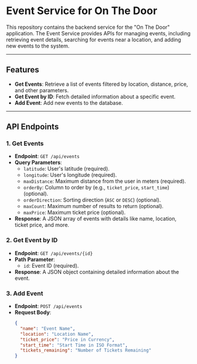 # Event Service for On The Door  

This repository contains the backend service for the "On The Door" application. The Event Service provides APIs for managing events, including retrieving event details, searching for events near a location, and adding new events to the system.  

---

## Features  

- **Get Events**: Retrieve a list of events filtered by location, distance, price, and other parameters.  
- **Get Event by ID**: Fetch detailed information about a specific event.  
- **Add Event**: Add new events to the database.  

---

## API Endpoints  

### 1. **Get Events**  
- **Endpoint**: `GET /api/events`  
- **Query Parameters**:  
  - `latitude`: User's latitude (required).  
  - `longitude`: User's longitude (required).  
  - `maxDistance`: Maximum distance from the user in meters (required).  
  - `orderBy`: Column to order by (e.g., `ticket_price`, `start_time`) (optional).  
  - `orderDirection`: Sorting direction (`ASC` or `DESC`) (optional).  
  - `maxCount`: Maximum number of results to return (optional).  
  - `maxPrice`: Maximum ticket price (optional).  
- **Response**: A JSON array of events with details like name, location, ticket price, and more.  

### 2. **Get Event by ID**  
- **Endpoint**: `GET /api/events/{id}`  
- **Path Parameter**:  
  - `id`: Event ID (required).  
- **Response**: A JSON object containing detailed information about the event.  

### 3. **Add Event**  
- **Endpoint**: `POST /api/events`  
- **Request Body**:  
  ```json
  {
    "name": "Event Name",
    "location": "Location Name",
    "ticket_price": "Price in Currency",
    "start_time": "Start Time in ISO Format",
    "tickets_remaining": "Number of Tickets Remaining"
  }
